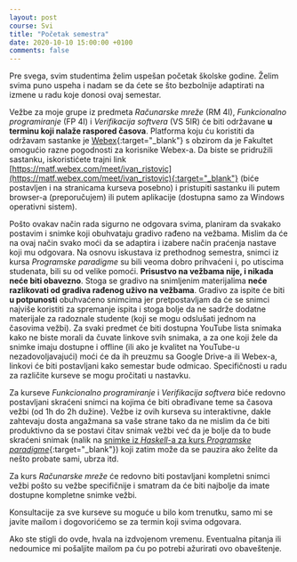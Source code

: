 ```yaml
---
layout: post
course: Svi
title: "Početak semestra"
date: 2020-10-10 15:00:00 +0100
comments: false
---
```


Pre svega, svim studentima želim uspešan početak školske godine. Želim svima puno uspeha i nadam se da ćete se što bezbolnije adaptirati na izmene u radu koje donosi ovaj semestar.

Vežbe za moje grupe iz predmeta _Računarske mreže_ (RM 4I), _Funkcionalno programiranje_ (FP 4I) i _Verifikacija softvera_ (VS 5IR) će biti održavane **u terminu koji nalaže raspored časova**. Platforma koju ću koristiti da održavam sastanke je [Webex](https://www.webex.com/){:target="_blank"} s obzirom da je Fakultet omogućio razne pogodnosti za korisnike Webex-a. Da biste se pridružili sastanku, iskoristićete trajni link [https://matf.webex.com/meet/ivan_ristovic](https://matf.webex.com/meet/ivan_ristovic){:target="_blank"} (biće postavljen i na stranicama kurseva posebno) i pristupiti sastanku ili putem browser-a (preporučujem) ili putem aplikacije (dostupna samo za Windows operativni sistem). 

Pošto ovakav način rada sigurno ne odgovara svima, planiram da svakako postavim i snimke koji obuhvataju gradivo rađeno na vežbama. Mislim da će na ovaj način svako moći da se adaptira i izabere način praćenja nastave koji mu odgovara. Na osnovu iskustava iz prethodnog semestra, snimci iz kursa _Programske paradigme_ su bili veoma dobro prihvaćeni i, po utiscima studenata, bili su od velike pomoći. **Prisustvo na vežbama nije, i nikada neće biti obavezno**. Stoga se gradivo na snimljenim materijalima **neće razlikovati od gradiva rađenog uživo na vežbama**. Gradivo za ispite će biti **u potpunosti** obuhvaćeno snimcima jer pretpostavljam da će se snimci najviše koristiti za spremanje ispita i stoga bolje da ne sadrže dodatne materijale za radoznale studente (koji se mogu odslušati jednom na časovima vežbi). Za svaki predmet će biti dostupna YouTube lista snimaka kako ne biste morali da čuvate linkove svih snimaka, a za one koji žele da snimke imaju dostupne i offline (ili ako je kvalitet na YouTube-u nezadovoljavajući) moći će da ih preuzmu sa Google Drive-a ili Webex-a, linkovi će biti postavljani kako semestar bude odmicao. Specifičnosti u radu za različite kurseve se mogu pročitati u nastavku.

Za kurseve _Funkcionalno programiranje_ i _Verifikacija softvera_ biće redovno postavljani skraćeni snimci na kojima će biti obrađivane teme sa časova vežbi (od 1h do 2h dužine). Vežbe iz ovih kurseva su interaktivne, dakle zahtevaju dosta angažmana sa vaše strane tako da ne mislim da će biti produktivno da se postavi čitav snimak vežbi već da je bolje da to bude skraćeni snimak (nalik na [snimke iz _Haskell_-a za kurs _Programske paradigme_](https://www.youtube.com/watch?v=H5Tur83Sk1E){:target="_blank"}) koji zatim može da se pauzira ako želite da nešto probate sami, ubrza itd. 

Za kurs _Računarske mreže_ će redovno biti postavljani kompletni snimci vežbi pošto su vežbe specifičnije i smatram da će biti najbolje da imate dostupne kompletne snimke vežbi.

Konsultacije za sve kurseve su moguće u bilo kom trenutku, samo mi se javite mailom i dogovorićemo se za termin koji svima odgovara.


Ako ste stigli do ovde, hvala na izdvojenom vremenu. Eventualna pitanja ili nedoumice mi pošaljite mailom pa ću po potrebi ažurirati ovo obaveštenje.
